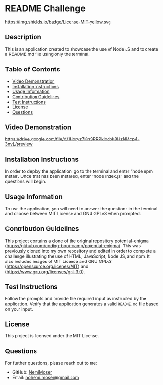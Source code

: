 
# README Challenge

https://img.shields.io/badge/License-MIT-yellow.svg 

## Description

This is an application created to showcase the use of Node JS and to create a README.md file using only the terminal.

## Table of Contents
- [Video Demonstration](#video-demonstration)
- [Installation Instructions](#installation-instructions)
- [Usage Information](#usage-information)
- [Contribution Guidelines](#contribution-guidelines)
- [Test Instructions](#test-instructions)
- [License](#license)
- [Questions](#questions)

## Video Demonstration
https://drive.google.com/file/d/1Horyz7Krr3PRPklocbk8HzNMcp4-3nvL/preview 

## Installation Instructions
In order to deploy the application, go to the terminal and enter “node npm install”. Once that has been installed, enter “node index.js” and the questions will begin.

## Usage Information
To use the application, you will need to answer the questions in the terminal and choose between MIT License and GNU GPLv3 when prompted.

## Contribution Guidelines
This project contains a clone of the original repository potential-enigma (https://github.com/coding-boot-camp/potential-enigma). This was previously cloned into my own repository and edited in order to complete a challenge illustrating the use of HTML, JavaScript, Node JS, and npm. It also includes images of MIT License and GNU GPLv3 (https://opensource.org/licenes/MIT) and (https://www.gnu.org/licenses/gpl-3.0).

## Test Instructions
Follow the prompts and provide the required input as instructed by the application. Verify that the application generates a valid `README.md` file based on your input.

## License

This project is licensed under the MIT License.

## Questions
For further questions, please reach out to me:
- GitHub: [NemiMoser](https://github.com/NemiMoser)
- Email: nohemi.moser@gmail.com
